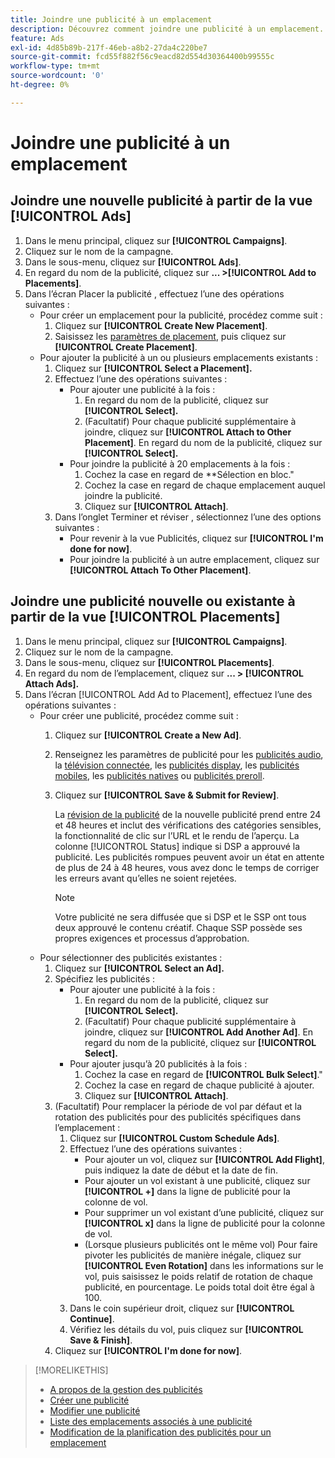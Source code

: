 ```yaml
---
title: Joindre une publicité à un emplacement
description: Découvrez comment joindre une publicité à un emplacement.
feature: Ads
exl-id: 4d85b89b-217f-46eb-a8b2-27da4c220be7
source-git-commit: fcd55f882f56c9eacd82d554d30364400b99555c
workflow-type: tm+mt
source-wordcount: '0'
ht-degree: 0%

---
```


# Joindre une publicité à un emplacement

## Joindre une nouvelle publicité à partir de la vue [!UICONTROL Ads]

1. Dans le menu principal, cliquez sur **[!UICONTROL Campaigns]**.
1. Cliquez sur le nom de la campagne.
1. Dans le sous-menu, cliquez sur **[!UICONTROL Ads]**.
1. En regard du nom de la publicité, cliquez sur **... >[!UICONTROL Add to Placements]**.
1. Dans l’écran Placer la publicité , effectuez l’une des opérations suivantes :
   * Pour créer un emplacement pour la publicité, procédez comme suit :
      1. Cliquez sur **[!UICONTROL Create New Placement]**.
      1. Saisissez les [paramètres de placement](/help/dsp/campaign-management/placements/placement-settings.md), puis cliquez sur **[!UICONTROL Create Placement]**.
   * Pour ajouter la publicité à un ou plusieurs emplacements existants :
      1. Cliquez sur **[!UICONTROL Select a Placement].**
      1. Effectuez l’une des opérations suivantes :
         * Pour ajouter une publicité à la fois :
            1. En regard du nom de la publicité, cliquez sur **[!UICONTROL Select].**
            1. (Facultatif) Pour chaque publicité supplémentaire à joindre, cliquez sur **[!UICONTROL Attach to Other Placement]**. En regard du nom de la publicité, cliquez sur **[!UICONTROL Select].**
         * Pour joindre la publicité à 20 emplacements à la fois :
            1. Cochez la case en regard de **Sélection en bloc.&quot;
            1. Cochez la case en regard de chaque emplacement auquel joindre la publicité.
            1. Cliquez sur **[!UICONTROL Attach]**.
      1. Dans l’onglet Terminer et réviser , sélectionnez l’une des options suivantes :
         * Pour revenir à la vue Publicités, cliquez sur **[!UICONTROL I'm done for now]**.
         * Pour joindre la publicité à un autre emplacement, cliquez sur **[!UICONTROL Attach To Other Placement]**.

## Joindre une publicité nouvelle ou existante à partir de la vue [!UICONTROL Placements]

1. Dans le menu principal, cliquez sur **[!UICONTROL Campaigns]**.
1. Cliquez sur le nom de la campagne.
1. Dans le sous-menu, cliquez sur **[!UICONTROL Placements]**.
1. En regard du nom de l’emplacement, cliquez sur **... > [!UICONTROL Attach Ads].**
1. Dans l’écran [!UICONTROL Add Ad to Placement], effectuez l’une des opérations suivantes :
   * Pour créer une publicité, procédez comme suit :
      1. Cliquez sur **[!UICONTROL Create a New Ad]**.
      1. Renseignez les paramètres de publicité pour les [publicités audio](ad-settings-audio.md), la [télévision connectée](ad-settings-connected-tv.md), les [publicités display](ad-settings-display.md), les [publicités mobiles](ad-settings-mobile.md), les [publicités natives](ad-settings-native.md) ou [publicités preroll](ad-settings-pre-roll.md).
      1. Cliquez sur **[!UICONTROL Save & Submit for Review]**.

         La [révision de la publicité](ad-about.md) de la nouvelle publicité prend entre 24 et 48 heures et inclut des vérifications des catégories sensibles, la fonctionnalité de clic sur l’URL et le rendu de l’aperçu. La colonne [!UICONTROL Status] indique si DSP a approuvé la publicité. Les publicités rompues peuvent avoir un état en attente de plus de 24 à 48 heures, vous avez donc le temps de corriger les erreurs avant qu’elles ne soient rejetées.

         >[!NOTE]
         >
         >Votre publicité ne sera diffusée que si DSP et le SSP ont tous deux approuvé le contenu créatif. Chaque SSP possède ses propres exigences et processus d’approbation.
   * Pour sélectionner des publicités existantes :
      1. Cliquez sur **[!UICONTROL Select an Ad].**
      1. Spécifiez les publicités :
         * Pour ajouter une publicité à la fois :
            1. En regard du nom de la publicité, cliquez sur **[!UICONTROL Select].**
            1. (Facultatif) Pour chaque publicité supplémentaire à joindre, cliquez sur **[!UICONTROL Add Another Ad]**. En regard du nom de la publicité, cliquez sur **[!UICONTROL Select].**
         * Pour ajouter jusqu’à 20 publicités à la fois :
            1. Cochez la case en regard de **[!UICONTROL Bulk Select]**.&quot;
            1. Cochez la case en regard de chaque publicité à ajouter.
            1. Cliquez sur **[!UICONTROL Attach]**.
      1. (Facultatif) Pour remplacer la période de vol par défaut et la rotation des publicités pour des publicités spécifiques dans l’emplacement :
         1. Cliquez sur **[!UICONTROL Custom Schedule Ads]**.
         1. Effectuez l’une des opérations suivantes :
            * Pour ajouter un vol, cliquez sur **[!UICONTROL Add Flight]**, puis indiquez la date de début et la date de fin.
            * Pour ajouter un vol existant à une publicité, cliquez sur **[!UICONTROL +]** dans la ligne de publicité pour la colonne de vol.
            * Pour supprimer un vol existant d’une publicité, cliquez sur **[!UICONTROL x]** dans la ligne de publicité pour la colonne de vol.
            * (Lorsque plusieurs publicités ont le même vol) Pour faire pivoter les publicités de manière inégale, cliquez sur **[!UICONTROL Even Rotation]** dans les informations sur le vol, puis saisissez le poids relatif de rotation de chaque publicité, en pourcentage.
Le poids total doit être égal à 100.
         1. Dans le coin supérieur droit, cliquez sur **[!UICONTROL Continue]**.
         1. Vérifiez les détails du vol, puis cliquez sur **[!UICONTROL Save & Finish]**.
      1. Cliquez sur **[!UICONTROL I'm done for now]**.


>[!MORELIKETHIS]
>
>* [A propos de la gestion des publicités](ad-about.md)
>* [Créer une publicité](ad-create.md)
>* [Modifier une publicité](ad-edit.md)
>* [Liste des emplacements associés à une publicité](ad-list-placements.md)
>* [Modification de la planification des publicités pour un emplacement](/help/dsp/campaign-management/placements/placement-edit-ad-schedule.md)

